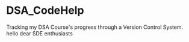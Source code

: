 # DSA_CodeHelp
Tracking my DSA Course's progress through a Version Control System.
hello dear SDE enthusiasts 